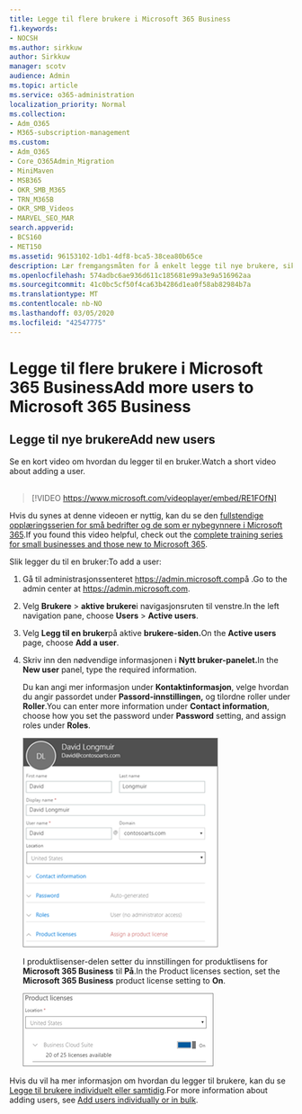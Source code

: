 ```yaml
---
title: Legge til flere brukere i Microsoft 365 Business
f1.keywords:
- NOCSH
ms.author: sirkkuw
author: Sirkkuw
manager: scotv
audience: Admin
ms.topic: article
ms.service: o365-administration
localization_priority: Normal
ms.collection:
- Adm_O365
- M365-subscription-management
ms.custom:
- Adm_O365
- Core_O365Admin_Migration
- MiniMaven
- MSB365
- OKR_SMB_M365
- TRN_M365B
- OKR_SMB_Videos
- MARVEL_SEO_MAR
search.appverid:
- BCS160
- MET150
ms.assetid: 96153102-1db1-4df8-bca5-38cea80b65ce
description: Lær fremgangsmåten for å enkelt legge til nye brukere, sikre enhetene sine og tilordne roller i Microsoft 365 Business.
ms.openlocfilehash: 574adbc6ae936d611c185681e99a3e9a516962aa
ms.sourcegitcommit: 41c0bc5cf50f4ca63b4286d1ea0f58ab82984b7a
ms.translationtype: MT
ms.contentlocale: nb-NO
ms.lasthandoff: 03/05/2020
ms.locfileid: "42547775"
---
```

# <a name="add-more-users-to-microsoft-365-business"></a><span data-ttu-id="d6a70-103">Legge til flere brukere i Microsoft 365 Business</span><span class="sxs-lookup"><span data-stu-id="d6a70-103">Add more users to Microsoft 365 Business</span></span>

## <a name="add-new-users"></a><span data-ttu-id="d6a70-104">Legge til nye brukere</span><span class="sxs-lookup"><span data-stu-id="d6a70-104">Add new users</span></span>

<span data-ttu-id="d6a70-105">Se en kort video om hvordan du legger til en bruker.</span><span class="sxs-lookup"><span data-stu-id="d6a70-105">Watch a short video about adding a user.</span></span> <br><br>

> [!VIDEO https://www.microsoft.com/videoplayer/embed/RE1FOfN] 

<span data-ttu-id="d6a70-106">Hvis du synes at denne videoen er nyttig, kan du se den [fullstendige opplæringsserien for små bedrifter og de som er nybegynnere i Microsoft 365](https://support.office.com/article/6ab4bbcd-79cf-4000-a0bd-d42ce4d12816).</span><span class="sxs-lookup"><span data-stu-id="d6a70-106">If you found this video helpful, check out the [complete training series for small businesses and those new to Microsoft 365](https://support.office.com/article/6ab4bbcd-79cf-4000-a0bd-d42ce4d12816).</span></span>

<span data-ttu-id="d6a70-107">Slik legger du til en bruker:</span><span class="sxs-lookup"><span data-stu-id="d6a70-107">To add a user:</span></span>

1. <span data-ttu-id="d6a70-108">Gå til administrasjonssenteret <a href="https://go.microsoft.com/fwlink/p/?linkid=837890" target="_blank">https://admin.microsoft.com</a>på .</span><span class="sxs-lookup"><span data-stu-id="d6a70-108">Go to the admin center at <a href="https://go.microsoft.com/fwlink/p/?linkid=837890" target="_blank">https://admin.microsoft.com</a>.</span></span> 
2. <span data-ttu-id="d6a70-109">Velg **Brukere** \> **aktive brukere**i navigasjonsruten til venstre.</span><span class="sxs-lookup"><span data-stu-id="d6a70-109">In the left navigation pane, choose **Users** \> **Active users**.</span></span>
3. <span data-ttu-id="d6a70-110">Velg **Legg til en bruker**på aktive **brukere-siden.**</span><span class="sxs-lookup"><span data-stu-id="d6a70-110">On the **Active users** page, choose **Add a user**.</span></span>
4. <span data-ttu-id="d6a70-111">Skriv inn den nødvendige informasjonen i **Nytt bruker-panelet.**</span><span class="sxs-lookup"><span data-stu-id="d6a70-111">In the **New user** panel, type the required information.</span></span> 
  
    <span data-ttu-id="d6a70-112">Du kan angi mer informasjon under **Kontaktinformasjon**, velge hvordan du angir passordet under **Passord-innstillingen,** og tilordne roller under **Roller**.</span><span class="sxs-lookup"><span data-stu-id="d6a70-112">You can enter more information under **Contact information**, choose how you set the password under **Password** setting, and assign roles under **Roles**.</span></span>
      
    ![Enter user information in the New user card](../media/f04d39ca-48be-4868-8330-8552a4754c8b.png)
      
    <span data-ttu-id="d6a70-114">I produktlisenser-delen setter du innstillingen for produktlisens for **Microsoft 365 Business** til **På**.</span><span class="sxs-lookup"><span data-stu-id="d6a70-114">In the Product licenses section, set the **Microsoft 365 Business** product license setting to **On**.</span></span>
      
    ![Set the license setting to On position](../media/7404f7f7-93bc-44a3-9ffb-4208b5b17402.png)
  
<span data-ttu-id="d6a70-116">Hvis du vil ha mer informasjon om hvordan du legger til brukere, kan du se [Legge til brukere individuelt eller samtidig](https://docs.microsoft.com/office365/admin/add-users/add-users).</span><span class="sxs-lookup"><span data-stu-id="d6a70-116">For  more information about adding users, see [Add users individually or in bulk](https://docs.microsoft.com/office365/admin/add-users/add-users).</span></span>
  
